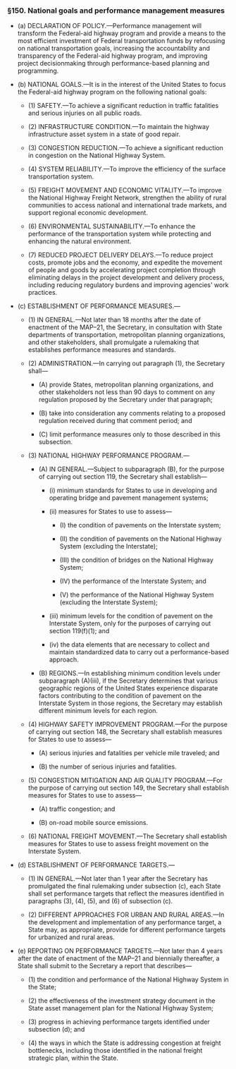 ### §150. National goals and performance management measures
* (a) DECLARATION OF POLICY.—Performance management will transform the Federal-aid highway program and provide a means to the most efficient investment of Federal transportation funds by refocusing on national transportation goals, increasing the accountability and transparency of the Federal-aid highway program, and improving project decisionmaking through performance-based planning and programming.

* (b) NATIONAL GOALS.—It is in the interest of the United States to focus the Federal-aid highway program on the following national goals:

  * (1) SAFETY.—To achieve a significant reduction in traffic fatalities and serious injuries on all public roads.

  * (2) INFRASTRUCTURE CONDITION.—To maintain the highway infrastructure asset system in a state of good repair.

  * (3) CONGESTION REDUCTION.—To achieve a significant reduction in congestion on the National Highway System.

  * (4) SYSTEM RELIABILITY.—To improve the efficiency of the surface transportation system.

  * (5) FREIGHT MOVEMENT AND ECONOMIC VITALITY.—To improve the National Highway Freight Network, strengthen the ability of rural communities to access national and international trade markets, and support regional economic development.

  * (6) ENVIRONMENTAL SUSTAINABILITY.—To enhance the performance of the transportation system while protecting and enhancing the natural environment.

  * (7) REDUCED PROJECT DELIVERY DELAYS.—To reduce project costs, promote jobs and the economy, and expedite the movement of people and goods by accelerating project completion through eliminating delays in the project development and delivery process, including reducing regulatory burdens and improving agencies' work practices.


* (c) ESTABLISHMENT OF PERFORMANCE MEASURES.—

  * (1) IN GENERAL.—Not later than 18 months after the date of enactment of the MAP–21, the Secretary, in consultation with State departments of transportation, metropolitan planning organizations, and other stakeholders, shall promulgate a rulemaking that establishes performance measures and standards.

  * (2) ADMINISTRATION.—In carrying out paragraph (1), the Secretary shall—

    * (A) provide States, metropolitan planning organizations, and other stakeholders not less than 90 days to comment on any regulation proposed by the Secretary under that paragraph;

    * (B) take into consideration any comments relating to a proposed regulation received during that comment period; and

    * (C) limit performance measures only to those described in this subsection.


  * (3) NATIONAL HIGHWAY PERFORMANCE PROGRAM.—

    * (A) IN GENERAL.—Subject to subparagraph (B), for the purpose of carrying out section 119, the Secretary shall establish—

      * (i) minimum standards for States to use in developing and operating bridge and pavement management systems;

      * (ii) measures for States to use to assess—

        * (I) the condition of pavements on the Interstate system;

        * (II) the condition of pavements on the National Highway System (excluding the Interstate);

        * (III) the condition of bridges on the National Highway System;

        * (IV) the performance of the Interstate System; and

        * (V) the performance of the National Highway System (excluding the Interstate System);


      * (iii) minimum levels for the condition of pavement on the Interstate System, only for the purposes of carrying out section 119(f)(1); and

      * (iv) the data elements that are necessary to collect and maintain standardized data to carry out a performance-based approach.


    * (B) REGIONS.—In establishing minimum condition levels under subparagraph (A)(iii), if the Secretary determines that various geographic regions of the United States experience disparate factors contributing to the condition of pavement on the Interstate System in those regions, the Secretary may establish different minimum levels for each region.


  * (4) HIGHWAY SAFETY IMPROVEMENT PROGRAM.—For the purpose of carrying out section 148, the Secretary shall establish measures for States to use to assess—

    * (A) serious injuries and fatalities per vehicle mile traveled; and

    * (B) the number of serious injuries and fatalities.


  * (5) CONGESTION MITIGATION AND AIR QUALITY PROGRAM.—For the purpose of carrying out section 149, the Secretary shall establish measures for States to use to assess—

    * (A) traffic congestion; and

    * (B) on-road mobile source emissions.


  * (6) NATIONAL FREIGHT MOVEMENT.—The Secretary shall establish measures for States to use to assess freight movement on the Interstate System.


* (d) ESTABLISHMENT OF PERFORMANCE TARGETS.—

  * (1) IN GENERAL.—Not later than 1 year after the Secretary has promulgated the final rulemaking under subsection (c), each State shall set performance targets that reflect the measures identified in paragraphs (3), (4), (5), and (6) of subsection (c).

  * (2) DIFFERENT APPROACHES FOR URBAN AND RURAL AREAS.—In the development and implementation of any performance target, a State may, as appropriate, provide for different performance targets for urbanized and rural areas.


* (e) REPORTING ON PERFORMANCE TARGETS.—Not later than 4 years after the date of enactment of the MAP–21 and biennially thereafter, a State shall submit to the Secretary a report that describes—

  * (1) the condition and performance of the National Highway System in the State;

  * (2) the effectiveness of the investment strategy document in the State asset management plan for the National Highway System;

  * (3) progress in achieving performance targets identified under subsection (d); and

  * (4) the ways in which the State is addressing congestion at freight bottlenecks, including those identified in the national freight strategic plan, within the State.